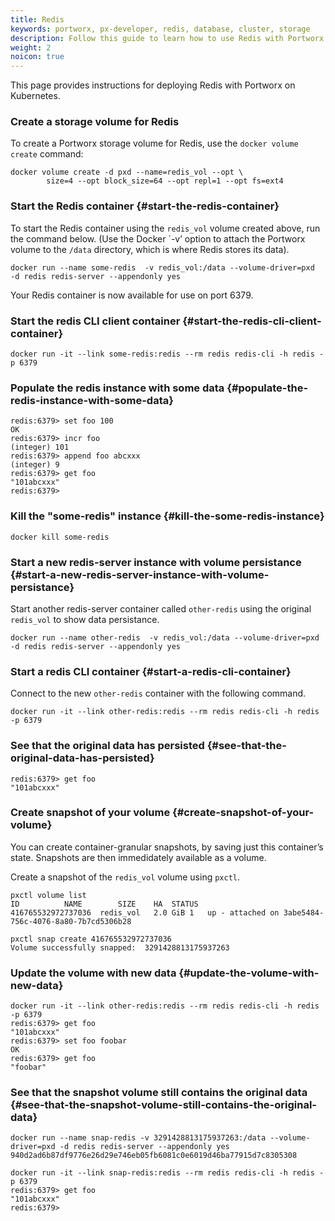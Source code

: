 ```yaml
---
title: Redis
keywords: portworx, px-developer, redis, database, cluster, storage
description: Follow this guide to learn how to use Redis with Portworx.
weight: 2
noicon: true
---
```



 This page provides instructions for deploying Redis with Portworx on Kubernetes.

### Create a storage volume for Redis

To create a Portworx storage volume for Redis, use the `docker volume create` command:

```text
docker volume create -d pxd --name=redis_vol --opt \
     	size=4 --opt block_size=64 --opt repl=1 --opt fs=ext4
```

### Start the Redis container {#start-the-redis-container}

To start the Redis container using the `redis_vol` volume created above, run the command below. \(Use the Docker \`-v’ option to attach the Portworx volume to the `/data` directory, which is where Redis stores its data\).

```text
docker run --name some-redis  -v redis_vol:/data --volume-driver=pxd  -d redis redis-server --appendonly yes
```

Your Redis container is now available for use on port 6379.

### Start the redis CLI client container {#start-the-redis-cli-client-container}

```text
docker run -it --link some-redis:redis --rm redis redis-cli -h redis -p 6379
```

### Populate the redis instance with some data {#populate-the-redis-instance-with-some-data}

```text
redis:6379> set foo 100
OK
redis:6379> incr foo
(integer) 101
redis:6379> append foo abcxxx
(integer) 9
redis:6379> get foo
"101abcxxx"
redis:6379>
```

### Kill the "some-redis" instance {#kill-the-some-redis-instance}

```text
docker kill some-redis
```

### Start a new redis-server instance with volume persistance {#start-a-new-redis-server-instance-with-volume-persistance}

Start another redis-server container called `other-redis` using the original `redis_vol` to show data persistance.

```text
docker run --name other-redis  -v redis_vol:/data --volume-driver=pxd  -d redis redis-server --appendonly yes
```

### Start a redis CLI container {#start-a-redis-cli-container}

Connect to the new `other-redis` container with the following command.

```text
docker run -it --link other-redis:redis --rm redis redis-cli -h redis -p 6379
```

### See that the original data has persisted {#see-that-the-original-data-has-persisted}

```text
redis:6379> get foo
"101abcxxx"
```

### Create snapshot of your volume {#create-snapshot-of-your-volume}

You can create container-granular snapshots, by saving just this container’s state. Snapshots are then immedidately available as a volume.

Create a snapshot of the `redis_vol` volume using `pxctl`.

```text
pxctl volume list
ID			NAME		SIZE	HA	STATUS
416765532972737036	redis_vol	2.0 GiB	1	up - attached on 3abe5484-756c-4076-8a80-7b7cd5306b28

pxctl snap create 416765532972737036
Volume successfully snapped:  3291428813175937263
```

### Update the volume with new data {#update-the-volume-with-new-data}

```text
docker run -it --link other-redis:redis --rm redis redis-cli -h redis -p 6379
redis:6379> get foo
"101abcxxx"
redis:6379> set foo foobar
OK
redis:6379> get foo
"foobar"
```

### See that the snapshot volume still contains the original data {#see-that-the-snapshot-volume-still-contains-the-original-data}

```text
docker run --name snap-redis -v 3291428813175937263:/data --volume-driver=pxd -d redis redis-server --appendonly yes
940d2ad6b87df9776e26d29e746eb05fb6081c0e6019d46ba77915d7c8305308

docker run -it --link snap-redis:redis --rm redis redis-cli -h redis -p 6379
redis:6379> get foo
"101abcxxx"
redis:6379>
```
